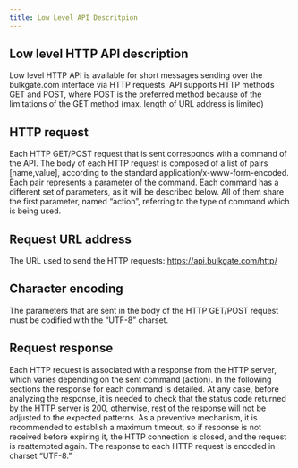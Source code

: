 ```yaml
---
title: Low Level API Descritpion
---
```


## Low level	HTTP API description
Low level HTTP API is available for short messages sending over the bulkgate.com interface via HTTP requests.
API supports HTTP methods GET and POST, where POST is the preferred method because of the limitations of the GET method (max. length of URL address is limited)

## HTTP request
Each HTTP GET/POST request that is sent corresponds with a command of the API. The body of each HTTP request is composed of a list of pairs [name,value], according to the standard application/x-www-form-encoded. Each pair represents a parameter of the command. Each command has a different set of parameters, as it will be described below. All of them share the first parameter, named “action”, referring to the type of command which is being used.

## Request URL address
The URL used to send the HTTP requests:
https://api.bulkgate.com/http/

## Character encoding
The parameters that are sent in the body of the HTTP GET/POST request must be codified with the “UTF-8” charset.
 
## Request response
Each HTTP request is associated with a response from the HTTP server, which varies depending on the sent command (action). In the following sections the response for each command is detailed. At any case, before analyzing the response, it is needed to check that the status code returned by the HTTP server is 200, otherwise, rest of the response will not be adjusted to the expected patterns. As a preventive mechanism, it is recommended to establish a maximum timeout, so if response is not received before expiring it, the HTTP connection is closed, and the request is reattempted again. The response to each HTTP request is encoded in charset “UTF-8.”
